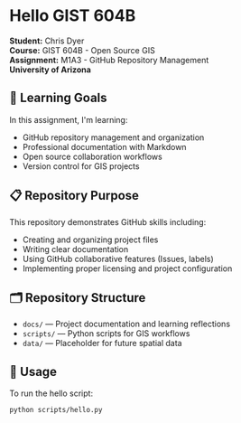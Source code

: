 # Hello GIST 604B

**Student:** Chris Dyer  
**Course:** GIST 604B - Open Source GIS  
**Assignment:** M1A3 - GitHub Repository Management  
**University of Arizona**

## 🎯 Learning Goals
In this assignment, I'm learning:
- GitHub repository management and organization
- Professional documentation with Markdown
- Open source collaboration workflows
- Version control for GIS projects

## 📋 Repository Purpose
This repository demonstrates GitHub skills including:
- Creating and organizing project files
- Writing clear documentation
- Using GitHub collaborative features (Issues, labels)
- Implementing proper licensing and project configuration

## 🗂️ Repository Structure
- `docs/` — Project documentation and learning reflections  
- `scripts/` — Python scripts for GIS workflows  
- `data/` — Placeholder for future spatial data  

## 🚀 Usage
To run the hello script:
```bash
python scripts/hello.py
